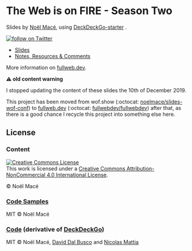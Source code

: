 # The Web is on FIRE - Season Two

<p>Slides by <a href="https://twitter.com/noel_mace" rel="nofollow">Noël Macé</a>, using <a href="https://github.com/deckgo/deckdeckgo-starter">DeckDeckGo-starter</a> .</p>
<p>
<a href="https://twitter.com/intent/follow?screen_name=noel_mace">
    <img src="https://img.shields.io/twitter/follow/noel_mace?style=social" alt="follow on Twitter">
  </a>
</p>

- [Slides](https://fullweb.dev/slides/wof/latest/)
- [Notes, Resources & Comments](./src/notes.md)

More information on [fullweb.dev](https://fullweb.dev/en/conferences/wof-v2).

<!-- markdownlint-disable no-emphasis-as-header-->

**:warning: old content warning**

I stopped updating the content of these slides the 10th of December 2019.

This project has been moved from wof.show (:octocat: [noelmace/slides-wof-conf](https://github.com/noelmace/slides-wof-conf/)) to [fullweb.dev](https://fullweb.dev) (:octocat: [fullwebdev/fullwebdev](https://github.com/fullwebdev/fullwebdev)) after that, as there is a good chance I recycle this project into something else here.

## License

### Content

<a rel="license" href="http://creativecommons.org/licenses/by-nc/4.0/"><img alt="Creative Commons License" style="border-width:0" src="https://i.creativecommons.org/l/by-nc/4.0/88x31.png" /></a><br />This work is licensed under a <a rel="license" href="http://creativecommons.org/licenses/by-nc/4.0/">Creative Commons Attribution-NonCommercial 4.0 International License</a>.

© Noël Macé

### [Code Samples](./src/assets/code-samples)

MIT © Noël Macé

### [Code](./src) (derivative of [DeckDeckGo](https://github.com/deckgo/deckdeckgo-starter))

MIT © Noël Macé, [David Dal Busco](mailto:david.dalbusco@outlook.com) and [Nicolas Mattia](nicolas@nmattia.com)

[deckdeckgo]: https://deckdeckgo.com
